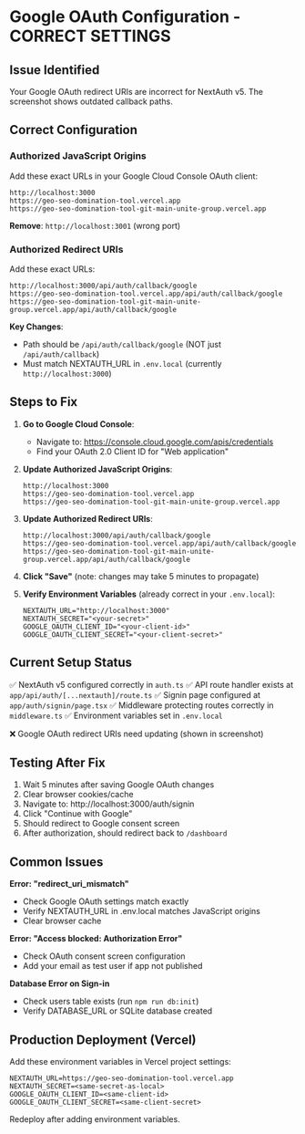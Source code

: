 # Google OAuth Configuration - CORRECT SETTINGS

## Issue Identified
Your Google OAuth redirect URIs are incorrect for NextAuth v5. The screenshot shows outdated callback paths.

## Correct Configuration

### Authorized JavaScript Origins
Add these exact URLs in your Google Cloud Console OAuth client:
```
http://localhost:3000
https://geo-seo-domination-tool.vercel.app
https://geo-seo-domination-tool-git-main-unite-group.vercel.app
```

**Remove**: `http://localhost:3001` (wrong port)

### Authorized Redirect URIs
Add these exact URLs:
```
http://localhost:3000/api/auth/callback/google
https://geo-seo-domination-tool.vercel.app/api/auth/callback/google
https://geo-seo-domination-tool-git-main-unite-group.vercel.app/api/auth/callback/google
```

**Key Changes**:
- Path should be `/api/auth/callback/google` (NOT just `/api/auth/callback`)
- Must match NEXTAUTH_URL in `.env.local` (currently `http://localhost:3000`)

## Steps to Fix

1. **Go to Google Cloud Console**:
   - Navigate to: https://console.cloud.google.com/apis/credentials
   - Find your OAuth 2.0 Client ID for "Web application"

2. **Update Authorized JavaScript Origins**:
   ```
   http://localhost:3000
   https://geo-seo-domination-tool.vercel.app
   https://geo-seo-domination-tool-git-main-unite-group.vercel.app
   ```

3. **Update Authorized Redirect URIs**:
   ```
   http://localhost:3000/api/auth/callback/google
   https://geo-seo-domination-tool.vercel.app/api/auth/callback/google
   https://geo-seo-domination-tool-git-main-unite-group.vercel.app/api/auth/callback/google
   ```

4. **Click "Save"** (note: changes may take 5 minutes to propagate)

5. **Verify Environment Variables** (already correct in your `.env.local`):
   ```env
   NEXTAUTH_URL="http://localhost:3000"
   NEXTAUTH_SECRET="<your-secret>"
   GOOGLE_OAUTH_CLIENT_ID="<your-client-id>"
   GOOGLE_OAUTH_CLIENT_SECRET="<your-client-secret>"
   ```

## Current Setup Status

✅ NextAuth v5 configured correctly in `auth.ts`
✅ API route handler exists at `app/api/auth/[...nextauth]/route.ts`
✅ Signin page configured at `app/auth/signin/page.tsx`
✅ Middleware protecting routes correctly in `middleware.ts`
✅ Environment variables set in `.env.local`

❌ Google OAuth redirect URIs need updating (shown in screenshot)

## Testing After Fix

1. Wait 5 minutes after saving Google OAuth changes
2. Clear browser cookies/cache
3. Navigate to: http://localhost:3000/auth/signin
4. Click "Continue with Google"
5. Should redirect to Google consent screen
6. After authorization, should redirect back to `/dashboard`

## Common Issues

**Error: "redirect_uri_mismatch"**
- Check Google OAuth settings match exactly
- Verify NEXTAUTH_URL in .env.local matches JavaScript origins
- Clear browser cache

**Error: "Access blocked: Authorization Error"**
- Check OAuth consent screen configuration
- Add your email as test user if app not published

**Database Error on Sign-in**
- Check users table exists (run `npm run db:init`)
- Verify DATABASE_URL or SQLite database created

## Production Deployment (Vercel)

Add these environment variables in Vercel project settings:
```
NEXTAUTH_URL=https://geo-seo-domination-tool.vercel.app
NEXTAUTH_SECRET=<same-secret-as-local>
GOOGLE_OAUTH_CLIENT_ID=<same-client-id>
GOOGLE_OAUTH_CLIENT_SECRET=<same-client-secret>
```

Redeploy after adding environment variables.
